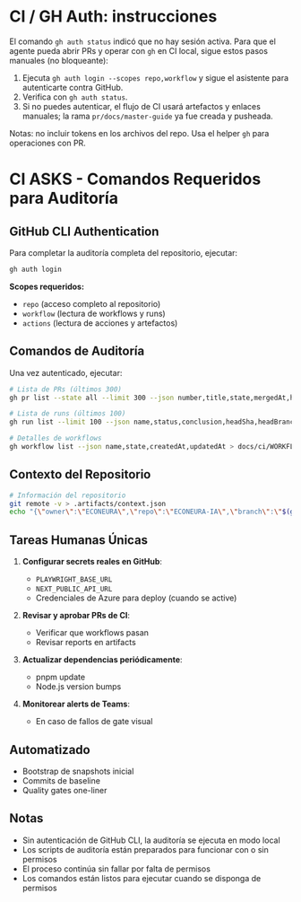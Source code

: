 # CI / GH Auth: instrucciones

El comando `gh auth status` indicó que no hay sesión activa. Para que el agente pueda abrir PRs y operar con `gh` en CI local, sigue estos pasos manuales (no bloqueante):

1. Ejecuta `gh auth login --scopes repo,workflow` y sigue el asistente para autenticarte contra GitHub.
2. Verifica con `gh auth status`.
3. Si no puedes autenticar, el flujo de CI usará artefactos y enlaces manuales; la rama `pr/docs/master-guide` ya fue creada y pusheada.

Notas: no incluir tokens en los archivos del repo. Usa el helper `gh` para operaciones con PR.
# CI ASKS - Comandos Requeridos para Auditoría

## GitHub CLI Authentication

Para completar la auditoría completa del repositorio, ejecutar:

```bash
gh auth login
```

**Scopes requeridos:**
- `repo` (acceso completo al repositorio)
- `workflow` (lectura de workflows y runs)
- `actions` (lectura de acciones y artefactos)

## Comandos de Auditoría

Una vez autenticado, ejecutar:

```bash
# Lista de PRs (últimos 300)
gh pr list --state all --limit 300 --json number,title,state,mergedAt,headRefName,baseRefName,updatedAt > docs/status/PR_STATUS_REAL.json

# Lista de runs (últimos 100)
gh run list --limit 100 --json name,status,conclusion,headSha,headBranch,createdAt,event > docs/ci/CI_MATRIX.md

# Detalles de workflows
gh workflow list --json name,state,createdAt,updatedAt > docs/ci/WORKFLOWS.json
```

## Contexto del Repositorio

```bash
# Información del repositorio
git remote -v > .artifacts/context.json
echo "{\"owner\":\"ECONEURA\",\"repo\":\"ECONEURA-IA\",\"branch\":\"$(git branch --show-current)\",\"sha\":\"$(git rev-parse HEAD)\",\"ts\":\"$(date -u +%Y-%m-%dT%H:%M:%SZ)\"}" > .artifacts/context.json
```

## Tareas Humanas Únicas

1. **Configurar secrets reales en GitHub**:
   - `PLAYWRIGHT_BASE_URL`
   - `NEXT_PUBLIC_API_URL`
   - Credenciales de Azure para deploy (cuando se active)

2. **Revisar y aprobar PRs de CI**:
   - Verificar que workflows pasan
   - Revisar reports en artifacts

3. **Actualizar dependencias periódicamente**:
   - pnpm update
   - Node.js version bumps

4. **Monitorear alerts de Teams**:
   - En caso de fallos de gate visual

## Automatizado
- Bootstrap de snapshots inicial
- Commits de baseline
- Quality gates one-liner

## Notas

- Sin autenticación de GitHub CLI, la auditoría se ejecuta en modo local
- Los scripts de auditoría están preparados para funcionar con o sin permisos
- El proceso continúa sin fallar por falta de permisos
- Los comandos están listos para ejecutar cuando se disponga de permisos